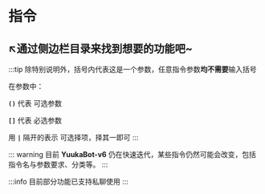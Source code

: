 # 指令

## ↖通过侧边栏目录来找到想要的功能吧~

:::tip
除特别说明外，括号内代表这是一个参数，任意指令参数**均不需要**输入括号

在参数中：

 **`()`** 代表 可选参数

 **`[]`** 代表 必选参数

 用 **`|`** 隔开的表示 可选择项，择其一即可
:::

::: warning
目前 **YuukaBot-v6** 仍在快速迭代，某些指令仍然可能会改变，包括指令名与参数要求、分类等。
:::

:::info
目前部分功能已支持私聊使用
:::

